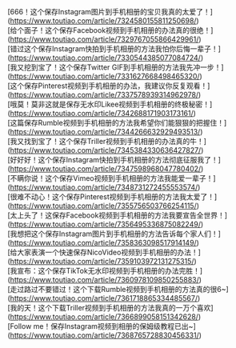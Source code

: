 [666！这个保存Instagram图片到手机相册的宝贝我真的太爱了！]	(https://www.toutiao.com/article/7324580155811250698/)<br>
[给个面子！这个保存Facebook视频到手机相册的办法真的很绝！]	(https://www.toutiao.com/article/7329767055866429961/)<br>
[错过这个保存Instagram快拍到手机相册的方法我怕你后悔一辈子！]	(https://www.toutiao.com/article/7330544385077084724/)<br>
[我又挖到宝了！这个保存Twitter GIF到手机相册的方法我先冲一步！]	(https://www.toutiao.com/article/7331627668498465320/)<br>
[这个保存Pinterest视频到手机相册的办法，我建议你反复观看！]	(https://www.toutiao.com/article/7337578939314962978/)<br>
[哦莫！莫非这就是保存无水印Likee视频到手机相册的终极秘密！]	(https://www.toutiao.com/article/7342688171903173161/)<br>
[这篇保存Rumble视频到手机相册的方法我希望你们能狠狠的把握住！]	(https://www.toutiao.com/article/7344266632929493513/)<br>
[我又找到宝了！这个保存Triller视频到手机相册的办法真的牛！]	(https://www.toutiao.com/article/7345384330636427827/)<br>
[好好好！这个保存Instagram快拍到手机相册的方法彻底征服我了！]	(https://www.toutiao.com/article/7347598968047780402/)<br>
[不瞒你说！这个保存Vimeo视频到手机相册的方法我能爱一辈子！]	(https://www.toutiao.com/article/7348731272455553574/)<br>
[很难不动心！这个保存Pinterest视频到手机相册的方法我太爱了！]	(https://www.toutiao.com/article/7355756503766254115/)<br>
[太上头了！这保存Facebook视频到手机相册的方法我要宣告全世界！]	(https://www.toutiao.com/article/7356495336875082249/)<br>
[我想把这个保存Instagram图片到手机相册的方法告诉每个家人们！]	(https://www.toutiao.com/article/7358363098517914149/)<br>
[给大家表演一个快速保存NicoVideo视频到手机相册的办法！]	(https://www.toutiao.com/article/7359103972131275315/)<br>
[我宣布：这个保存TikTok无水印视频到手机相册的办法完胜！]	(https://www.toutiao.com/article/7360978109850255883/)<br>
[走过路过不要错过！这个下载Rumble视频到手机相册的方法真的很6~]	(https://www.toutiao.com/article/7361718865334485567/)<br>
[我的天！这个下载Triller视频到手机相册的方法我真的一万个喜欢]	(https://www.toutiao.com/article/7366899058151342628/)<br>
[Follow me！保存Instagram视频到相册的保姆级教程已出~]	(https://www.toutiao.com/article/7368765728830456331/)<br>
